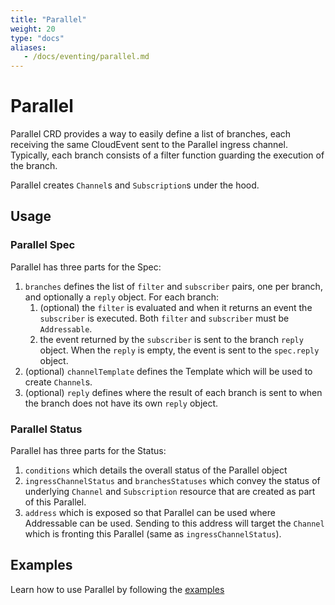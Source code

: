```yaml
---
title: "Parallel"
weight: 20
type: "docs"
aliases:
   - /docs/eventing/parallel.md
---
```


# Parallel

Parallel CRD provides a way to easily define a list of branches, each receiving
the same CloudEvent sent to the Parallel ingress channel. Typically, each branch
consists of a filter function guarding the execution of the branch.

Parallel creates `Channel`s and `Subscription`s under the hood.

## Usage

### Parallel Spec

Parallel has three parts for the Spec:

1. `branches` defines the list of `filter` and `subscriber` pairs, one per branch,
   and optionally a `reply` object. For each branch:
   1. (optional) the `filter` is evaluated and when it returns an event the `subscriber` is
      executed. Both `filter` and `subscriber` must be `Addressable`.
   1. the event returned by the `subscriber` is sent to the branch `reply`
      object. When the `reply` is empty, the event is sent to the `spec.reply`
      object.
1. (optional) `channelTemplate` defines the Template which will be used to
   create `Channel`s.
1. (optional) `reply` defines where the result of each branch is sent to when
   the branch does not have its own `reply` object.

### Parallel Status

Parallel has three parts for the Status:

1. `conditions` which details the overall status of the Parallel object
1. `ingressChannelStatus` and `branchesStatuses` which convey the status of
   underlying `Channel` and `Subscription` resource that are created as part of
   this Parallel.
1. `address` which is exposed so that Parallel can be used where Addressable can
   be used. Sending to this address will target the `Channel` which is fronting
   this Parallel (same as `ingressChannelStatus`).

## Examples

Learn how to use Parallel by following the [examples](../../samples/parallel/)
